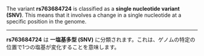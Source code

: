 The variant **rs763684724** is classified as a **single nucleotide variant (SNV)**. This means that it involves a change in a single nucleotide at a specific position in the genome.

---

**rs763684724** は **一塩基多型 (SNV)** に分類されます。これは、ゲノムの特定の位置で1つの塩基が変化することを意味します。